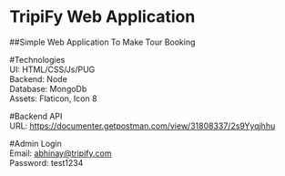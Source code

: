 # TripiFy Web Application

##Simple Web Application To Make Tour Booking

#Technologies<br />
UI: HTML/CSS/Js/PUG<br />
Backend: Node<br />
Database: MongoDb<br />
Assets: Flaticon, Icon 8<br />

#Backend API<br />
URL: https://documenter.getpostman.com/view/31808337/2s9Yyqjhhu
<br />

#Admin Login<br />
Email: abhinay@tripify.com
<br />
Password: test1234